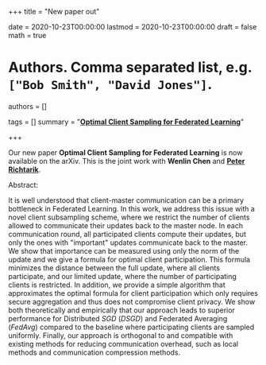+++
title = "New paper out"


date = 2020-10-23T00:00:00
lastmod = 2020-10-23T00:00:00
draft = false
math = true

# Authors. Comma separated list, e.g. `["Bob Smith", "David Jones"]`.
authors = []

tags = []
summary = "[**Optimal Client Sampling for Federated Learning**](https://arxiv.org/pdf/2010.0000.pdf)"

+++

Our new paper **Optimal Client Sampling for Federated Learning** is now available on the arXiv. This is the joint work with **Wenlin Chen** and [**Peter Richtarik**](https://richtarik.org/).

Abstract:

It is well understood that client-master communication can be a primary bottleneck in Federated Learning. In this work, we address this issue with a novel client subsampling scheme, where we restrict the number of clients  allowed to communicate their updates back to the master node. In each communication round, all participated clients compute their updates, but only the ones with "important" updates communicate back to the master. We show that importance can be measured using only the norm of the update and we give a formula for optimal client participation. This formula minimizes the distance between the full update, where all clients participate, and our limited update, where the number of participating clients  is restricted. In addition, we provide a simple algorithm that approximates the optimal formula for client participation which only requires secure aggregation and thus does not compromise client privacy. We show
 both theoretically and empirically
that our approach leads to superior performance for Distributed _SGD_ (_DSGD_) and Federated Averaging (_FedAvg_) compared to the baseline where participating clients are sampled uniformly. Finally, our approach is orthogonal to and compatible with existing methods for reducing communication overhead, such as local methods and communication compression methods.
